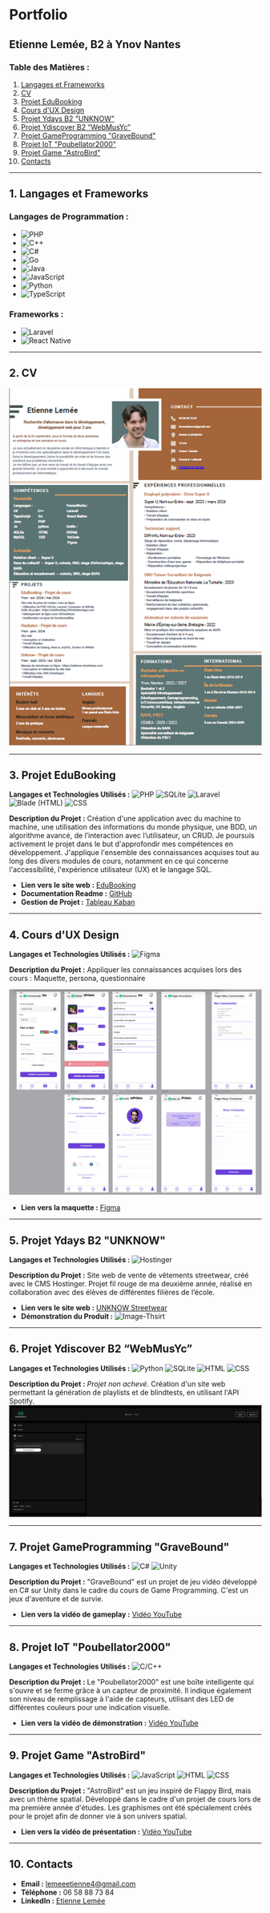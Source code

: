 # Portfolio
## Etienne Lemée, B2 à Ynov Nantes

### Table des Matières :
1. [Langages et Frameworks](#1-Langages-et-frameworks)
2. [CV](#2-cv)
3. [Projet EduBooking](#3-projet-edubooking)
4. [Cours d'UX Design](#4-cours-dux-design)
5. [Projet Ydays B2 "UNKNOW"](#5-projet-ydays-b2-unknow)
6. [Projet Ydiscover B2 “WebMusYc”](#6-projet-ydiscover-b2-webmusyc)
7. [Projet GameProgramming "GraveBound"](#7-projet-gameprogramming-gravebound)
8. [Projet IoT "Poubellator2000"](#8-projet-iot-poubellator2000)
9. [Projet Game "AstroBird"](#9-projet-game-astrobird)
10. [Contacts](#10-contacts)

---

## 1. Langages et Frameworks

### Langages de Programmation :
- ![PHP](https://img.shields.io/badge/PHP-%5E7.4-blue)
- ![C++](https://img.shields.io/badge/C++-14-red)
- ![C#](https://img.shields.io/badge/C%23-.NET_6-blue)
- ![Go](https://img.shields.io/badge/Go-1.17-blue)
- ![Java](https://img.shields.io/badge/Java-11-red)
- ![JavaScript](https://img.shields.io/badge/JavaScript-ES6-yellow)
- ![Python](https://img.shields.io/badge/Python-3.9.7-blue)
- ![TypeScript](https://img.shields.io/badge/TypeScript-4.4.3-blue)

### Frameworks :
- ![Laravel](https://img.shields.io/badge/Laravel-v8-red)
- ![React Native](https://img.shields.io/badge/React_Native-0.66.3-green)

---

## 2. CV

![photo-cv-alternance](photo-cv-alternance.png)

---

## 3. Projet EduBooking
**Langages et Technologies Utilisés :**
![PHP](https://img.shields.io/badge/PHP-%5E7.4-blue) ![SQLite](https://img.shields.io/badge/SQLite-3-green) ![Laravel](https://img.shields.io/badge/Laravel-v8-red) ![Blade (HTML)](https://img.shields.io/badge/Blade-HTML-blue) ![CSS](https://img.shields.io/badge/CSS-3-orange)

**Description du Projet :** Création d'une application avec du machine to machine, une utilisation des informations du monde physique, une BDD, un algorithme avancé, de l’interaction avec l’utilisateur, un CRUD. Je poursuis activement le projet dans le but d'approfondir mes compétences en développement. J'applique l'ensemble des connaissances acquises tout au long des divers modules de cours, notamment en ce qui concerne l'accessibilité, l'expérience utilisateur (UX) et le langage SQL.

- **Lien vers le site web :** [EduBooking](https://edubooking.000webhostapp.com)
- **Documentation Readme :** [GitHub](https://github.com/EtienneLm/Projet-EduBooking-B2)
- **Gestion de Projet :** [Tableau Kaban](https://github.com/users/EtienneLm/projects/2)

---

## 4. Cours d'UX Design
**Langages et Technologies Utilisés :**
![Figma](https://img.shields.io/badge/Figma-Design-blue)

**Description du Projet :** Appliquer les connaissances acquises lors des cours : Maquette, persona, questionnaire 

  ![Image-maquette](screen-maquette.png)
- **Lien vers la maquette :** [Figma](https://www.figma.com/design/CslSiGrZHYO7bjdchYZAUi/Ynov-UX-Projet-FreePrints?node-id=1-378&t=pl1rD0o81aj0NBFE-0)

---

## 5. Projet Ydays B2 "UNKNOW"
**Langages et Technologies Utilisés :**
![Hostinger](https://img.shields.io/badge/Hostinger-CMS-blue)

**Description du Projet :** Site web de vente de vêtements streetwear, créé avec le CMS Hostinger. Projet fil rouge de ma deuxième année, réalisé en collaboration avec des élèves de différentes filières de l’école.
- **Lien vers le site web :** [UNKNOW Streetwear](https://unknow-streetwear.com)
- **Démonstration du Produit :** ![Image-Thsirt](photo-thsirt.png)

---

## 6. Projet Ydiscover B2 “WebMusYc”
**Langages et Technologies Utilisés :**
![Python](https://img.shields.io/badge/Python-3.9.7-blue) ![SQLite](https://img.shields.io/badge/SQLite-3-green) ![HTML](https://img.shields.io/badge/HTML-5-orange) ![CSS](https://img.shields.io/badge/CSS-3-orange)

**Description du Projet :** *Projet non achevé*. Création d'un site web permettant la génération de playlists et de blindtests, en utilisant l'API Spotify.  
  ![Image-webmus](screen-webmusyc.png)

---

## 7. Projet GameProgramming "GraveBound"
**Langages et Technologies Utilisés :**
![C#](https://img.shields.io/badge/C%23-.NET_6-blue) ![Unity](https://img.shields.io/badge/Unity-2020-orange)

**Description du Projet :** "GraveBound" est un projet de jeu vidéo développé en C# sur Unity dans le cadre du cours de Game Programming. C'est un jeux d'aventure et de survie.
- **Lien vers la vidéo de gameplay :** [Vidéo YouTube](https://youtu.be/Pn65kcbow58?si=G3FcakucEF9RHi8t)

---

## 8. Projet IoT "Poubellator2000"
**Langages et Technologies Utilisés :**
![C/C++](https://img.shields.io/badge/C%2FC%2B%2B-Embedded-blue)

**Description du Projet :** Le "Poubellator2000" est une boîte intelligente qui s'ouvre et se ferme grâce à un capteur de proximité. Il indique également son niveau de remplissage à l'aide de capteurs, utilisant des LED de différentes couleurs pour une indication visuelle.

- **Lien vers la vidéo de démonstration :** [Vidéo YouTube](https://youtube.com/shorts/_9lEEj-H3SE?feature=share)

---

## 9. Projet Game "AstroBird"
**Langages et Technologies Utilisés :**
![JavaScript](https://img.shields.io/badge/JavaScript-ES6-yellow) ![HTML](https://img.shields.io/badge/HTML-5-orange) ![CSS](https://img.shields.io/badge/CSS-3-orange)

**Description du Projet :** "AstroBird" est un jeu inspiré de Flappy Bird, mais avec un thème spatial. Développé dans le cadre d'un projet de cours lors de ma première année d'études. Les graphismes ont été spécialement créés pour le projet afin de donner vie à son univers spatial.

- **Lien vers la vidéo de présentation :** [Vidéo YouTube](https://youtu.be/gxBz-4nGVCc)

---

## 10. Contacts
- **Email :** lemeeetienne4@gmail.com
- **Téléphone :** 06 58 88 73 84
- **LinkedIn :** [Etienne Lemée](https://www.linkedin.com/in/etienne-lemee/)
